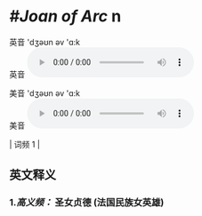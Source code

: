 # ***\#Joan of Arc*** n
英音 'dʒəʊn əv 'ɑ:k  
英音
<audio src="./media/Joan of Arc-B.aac" controls="controls"></audio>

美音 'dʒəʊn əv 'ɑ:k  
美音
<audio src="./media/Joan of Arc.aac" controls="controls"></audio>



| 词频 1 |  

英文释义
---
### 1.*高义频：* **圣女贞德 (法国民族女英雄)**  


